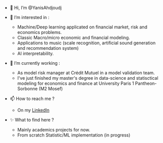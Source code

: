 - 👋 Hi, I’m @YanisAhdjoudj

- 👀 I’m interested in :
    -  Machine/Deep learning applicated on financial market, risk and economics problems.
    -  Classic Macro/micro economic and financial modeling.
    -  Applications to music (scale recognition, artificial sound generation and recommendation system)
    -  AI interpretability.
- 🌱 I’m currently working :
    -  As model risk manager at Crédit Mutuel in a model validation team.
    -  I've just finished my master's degree in data-science and statisctical modeling for economics and finance at University Paris 1 Pantheon-Sorbonne (M2 Mosef) 
- 📫 How to reach me ?
    -  On my [LinkedIn](https://www.linkedin.com/in/yanis-ahdjoudj-979458186)
- ✨ What to find here ? 
    -  Mainly academics projects for now.
    -  From scratch Statistic/ML implementation (in progress)


<!---
YanisAhdjoudj/YanisAhdjoudj is a ✨ special ✨ repository because its `README.md` (this file) appears on your GitHub profile.
You can click the Preview link to take a look at your changes.
--->
